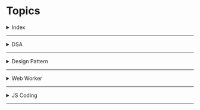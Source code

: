 # Topics

<details>
<summary>Index</summary>

## Index
1. DSA
2. Design Patterns
3. Web Worker
4. JS Coding
</details>

---

<details>
<summary>DSA</summary>

## DSA
1. Arrays
    * Sorting
        - Bubble Sort
        - Insertion Sort
2. Stack
3. Queue
4. Linked List
</details>

---

<details>
<summary>Design Pattern</summary>

## Design Pattern
1. Singleton
2. Factory
3. Abstract Pattern
</details>

---

<details>
<summary>Web Worker</summary>

## Web Worker
</details>

---

<details>
<summary>JS Coding</summary>

## JS Coding
</details>

---